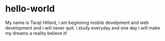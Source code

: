 # hello-world

My name is Taraji Hillard,
i am beginning mobile develpment and web development and i will never quit.
i study everyday and one day i will make my dreams a reality believe it!
